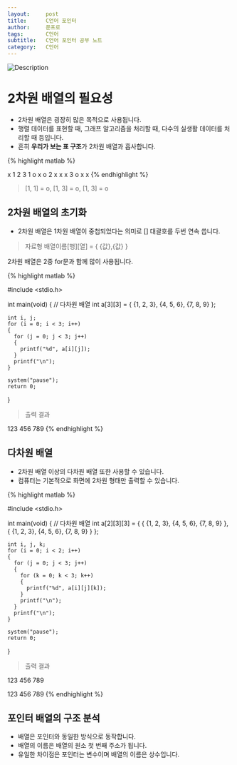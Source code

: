 ```yaml
---
layout:     post
title:      C언어 포인터
author:     쭌프로
tags:       C언어
subtitle:   C언어 포인터 공부 노트
category:   C언어
---
```


<!-- Start Writing Below in Markdown -->

![Description](https://alalstjr.github.io/jjunpro.github.io/img/c_bg.png)

# 2차원 배열의 필요성

- 2차원 배열은 굉장히 많은 목적으로 사용됩니다.
- 행렬 데이터를 표현할 때, 그래프 알고리즘을 처리할 때, 다수의 실생활 데이터를 처리할 때 등입니다.
- 흔히 <b>우리가 보는 표 구조</b>가 2차원 배열과 흡사합니다.

{% highlight matlab %}

  x 1 2 3
  1 o x o
  2 x x x
  3 o x x
{% endhighlight %}

> [1, 1] = o, [1, 3] = o, [1, 3] = o

## 2차원 배열의 초기화

- 2차원 배열은 1차원 배열이 중첩되었다는 의미로 [] 대괄호를 두번 연속 씁니다.

> 자료형 배열이름[행][열] = { {값},{값} }

2차원 배열은 2중 for문과 함께 많이 사용됩니다.

{% highlight matlab %}

  #include <stdio.h>

  int main(void) 
  {
    // 다차원 배열
    int a[3][3] = { {1, 2, 3}, {4, 5, 6}, {7, 8, 9} };

    int i, j;
    for (i = 0; i < 3; i++) 
    {
      for (j = 0; j < 3; j++) 
      {
        printf("%d", a[i][j]);
      }
      printf("\n");
    }

    system("pause");
    return 0;
  }
  
  > 출력 결과
  
  123
  456
  789
{% endhighlight %}

## 다차원 배열

- 2차원 배열 이상의 다차원 배열 또한 사용할 수 있습니다.
- 컴퓨터는 기본적으로 화면에 2차원 형태만 출력할 수 있습니다.

{% highlight matlab %}

  #include <stdio.h>

  int main(void) 
  {
    // 다차원 배열
    int a[2][3][3] = { 
      {
        {1, 2, 3}, {4, 5, 6}, {7, 8, 9}
      },
      {
        {1, 2, 3}, {4, 5, 6}, {7, 8, 9}
      }
    };

    int i, j, k;
    for (i = 0; i < 2; i++) 
    {
      for (j = 0; j < 3; j++) 
      {
        for (k = 0; k < 3; k++) 
        {
          printf("%d", a[i][j][k]);
        }
        printf("\n");
      }
      printf("\n");
    }

    system("pause");
    return 0;
  }
  
  > 출력 결과
  
  123
  456
  789

  123
  456
  789
{% endhighlight %}

## 포인터 배열의 구조 분석

- 배열은 포인터와 동일한 방식으로 동작합니다.
- 배열의 이름은 배열의 원소 첫 번째 주소가 됩니다.
- 유일한 차이점은 포인터는 변수이며 배열의 이름은 상수입니다.
